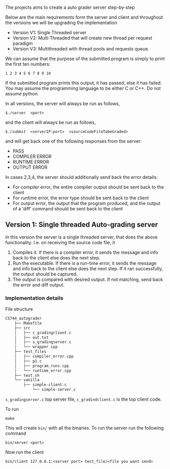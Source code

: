 
The projects aims to create a auto grader server step-by-step 

Below are the main requirements form the server and client and throughout the versions we will be upgrading the implementation 

- Version V1: Single Threaded server
- Version V2: Multi Threaded that will create new thread per request paradigm
- Version V3: Multithreaded with thread pools and requests queue.

We can assume that the purpose of the submitted program is simply to print the first ten numbers:

```
1 2 3 4 5 6 7 8 9 10
```

If the submitted program prints this output, it has passed, else it has failed. You may assume the programming language to be either C or C++. Do not assume python. 


In all versions, the server will always be run as follows,

```
$./server  <port>
```

and the client will always be run as follows, 

```
$./submit  <serverIP:port>  <sourceCodeFileTobeGraded>
```

and will get back one of the following responses from the server:

- PASS
- COMPILER ERROR
- RUNTIME ERROR
- OUTPUT ERROR

In cases 2,3,4, the server should additionally send back the error details:

- For compiler error, the entire compiler output should be sent back to the client
- For runtime error, the error type should be sent back to the client
- For output error, the output that the program produced, and the output of a ‘diff’ command  should be sent back to the client

## Version 1: Single threaded Auto-grading server 
In this version the server is a single threaded server, that does the above functionality. I.e. on receiving the source code file, it

1. Compiles it. If there is a compiler error, it sends the message and info back to the client else does the next step.
2. Run the executable. If there is a run-time error, it sends the message and info back to the client else does the next step. If it ran successfully, the output should be captured.
3. The output is compared with desired output. If not matching, send back the error and diff output. 

### Implementation details

File structure 

```C
CS744_autograder
	├── Makefile
	├── src
	│   ├── c_gradingclient.c
	│   ├── out.txt
	│   ├── s_gradingserver.c
	│   └── wrapper.cpp
	├── test_files
	│   ├── compiler_error.cpp
	│   ├── p1.c
	│   ├── program_runs.cpp
	│   └── runtime_error.cpp
	├── test.sh
	└── vanilla
		├── simple-client.c
			└── simple-server.c
```

`s_gradingserver.c` top server file, `c_gradindclient.c` is the top client code.

To run 

``` make
make
```

This will create `bin/` with all the binaries. To run the server run the following command

```
bin/server <port>
```

Now run the client 

```
bin/client 127.0.0.1:<server port> test_file/<file you want send>
```




